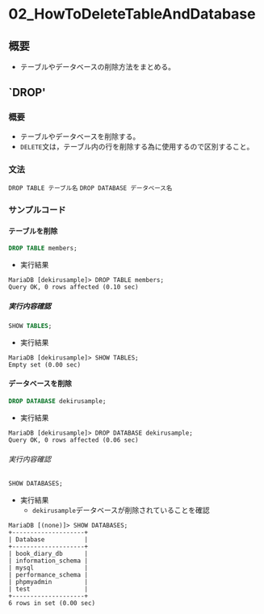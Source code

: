 02\_HowToDeleteTableAndDatabase
===

## 概要

- テーブルやデータベースの削除方法をまとめる。

## `DROP'

### 概要

- テーブルやデータベースを削除する。
- `DELETE`文は，テーブル内の行を削除する為に使用するので区別すること。

### 文法

`DROP TABLE テーブル名`
`DROP DATABASE データベース名`

### サンプルコード

#### テーブルを削除

```SQL
DROP TABLE members;
```

- 実行結果

```
MariaDB [dekirusample]> DROP TABLE members;
Query OK, 0 rows affected (0.10 sec)
```

##### 実行内容確認

```SQL
SHOW TABLES;
```

- 実行結果

```
MariaDB [dekirusample]> SHOW TABLES;
Empty set (0.00 sec)
```

#### データベースを削除

```SQL
DROP DATABASE dekirusample;
```

- 実行結果

```
MariaDB [dekirusample]> DROP DATABASE dekirusample;
Query OK, 0 rows affected (0.06 sec)
```

###### 実行内容確認

```SQL
SHOW DATABASES;
```

- 実行結果
  - `dekirusample`データベースが削除されていることを確認

```
MariaDB [(none)]> SHOW DATABASES;
+--------------------+
| Database           |
+--------------------+
| book_diary_db      |
| information_schema |
| mysql              |
| performance_schema |
| phpmyadmin         |
| test               |
+--------------------+
6 rows in set (0.00 sec)
```
